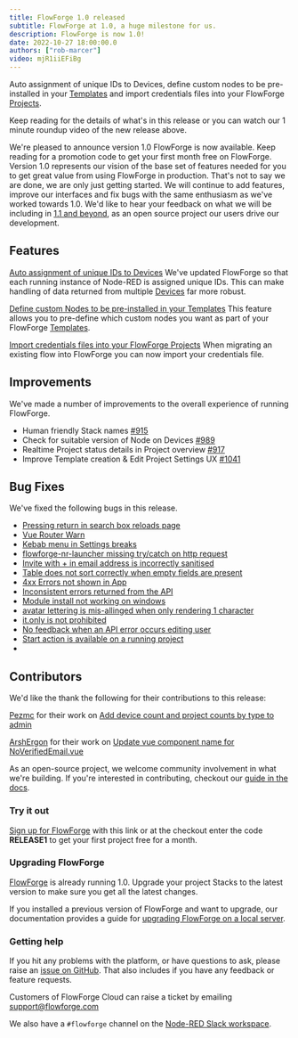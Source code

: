 ```yaml
---
title: FlowForge 1.0 released
subtitle: FlowForge at 1.0, a huge milestone for us.
description: FlowForge is now 1.0!
date: 2022-10-27 18:00:00.0
authors: ["rob-marcer"]
video: mjR1iiEFiBg
---
```


Auto assignment of unique IDs to Devices, define custom nodes to be pre-installed in your [Templates](https://flowforge.com/docs/user/concepts/#project-template) and import credentials files into your FlowForge [Projects](https://flowforge.com/docs/user/concepts/#project).

<!--more-->

Keep reading for the details of what's in this release or you can watch our 1 minute roundup video of the new release above. 

We're pleased to announce version 1.0 FlowForge is now available. Keep reading for a promotion code to get your first month free on FlowForge. Version 1.0 represents our vision of the base set of features needed for you to get great value from using FlowForge in production. That's not to say we are done, we are only just getting started. We will continue to add features, improve our interfaces and fix bugs with the same enthusiasm as we've worked towards 1.0. We'd like to hear your feedback on what we will be including in [1.1 and beyond](https://github.com/orgs/flowforge/projects/5), as an open source project our users drive our development.

## Features
[Auto assignment of unique IDs to Devices](https://github.com/flowforge/flowforge/issues/841)
We've updated FlowForge so that each running instance of Node-RED is assigned unique IDs. This can make handling of data returned from multiple [Devices](https://flowforge.com/docs/user/concepts/#device) far more robust.

[Define custom Nodes to be pre-installed in your Templates](https://github.com/flowforge/flowforge/issues/405)
This feature allows you to pre-define which custom nodes you want as part of your FlowForge [Templates](https://flowforge.com/docs/user/concepts/#project-template).

[Import credentials files into your FlowForge Projects](https://github.com/flowforge/flowforge/issues/835)
When migrating an existing flow into FlowForge you can now import your credentials file.

## Improvements
We've made a number of improvements to the overall experience of running FlowForge.

- Human friendly Stack names [#915](https://github.com/flowforge/flowforge/issues/915)
- Check for suitable version of Node on Devices [#989](https://github.com/flowforge/flowforge/issues/37)
- Realtime Project status details in Project overview  [#917](https://github.com/flowforge/flowforge/issues/990)
- Improve Template creation & Edit Project Settings UX [#1041](https://github.com/flowforge/flowforge/issues/1041)

## Bug Fixes
We've fixed the following bugs in this release.
- [Pressing return in search box reloads page](https://github.com/flowforge/flowforge/issues/1143)
- [Vue Router Warn](https://github.com/flowforge/flowforge/issues/1126)
- [Kebab menu in Settings breaks](https://github.com/flowforge/forge-ui-components/issues/58)
- [flowforge-nr-launcher missing try/catch on http request](https://github.com/flowforge/flowforge/issues/1096)
- [Invite with + in email address is incorrectly sanitised](https://github.com/flowforge/flowforge/issues/1145)
- [Table does not sort correctly when empty fields are present](https://github.com/flowforge/forge-ui-components/issues/59)
- [4xx Errors not shown in App](https://github.com/flowforge/flowforge/issues/929)
- [Inconsistent errors returned from the API](https://github.com/flowforge/flowforge/issues/1076)
- [Module install not working on windows](https://github.com/flowforge/flowforge-nr-launcher/issues/77)
- [avatar lettering is mis-allinged when only rendering 1 character](https://github.com/flowforge/flowforge/issues/1038)
- [it.only is not prohibited](https://github.com/flowforge/flowforge/issues/968)
- [No feedback when an API error occurs editing user](https://github.com/flowforge/flowforge/issues/966)
- [Start action is available on a running project](https://github.com/flowforge/flowforge/issues/1040)
- 
## Contributors
We'd like the thank the following for their contributions to this release:

[Pezmc](https://github.com/Pezmc) for their work on [Add device count and project counts by type to admin](https://github.com/flowforge/flowforge/pull/949)

[ArshErgon](https://github.com/ArshErgon) for their work on [Update vue component name for NoVerifiedEmail.vue](https://github.com/flowforge/flowforge/pull/977)

As an open-source project, we welcome community involvement in what we're building. If you're interested in contributing, checkout our [guide in the docs](https://flowforge.com/docs/contribute/).

### Try it out

[Sign up for FlowForge](https://app.flowforge.com/account/create?code=RELEASE1) with this link  or at the checkout enter the code **RELEASE1** to get your first project free for a month.

### Upgrading FlowForge

[FlowForge](https://app.flowforge.com) is already running 1.0. Upgrade your project Stacks to the latest version to make sure you get all the latest changes.

If you installed a previous version of FlowForge and want to upgrade, our documentation provides a
guide for [upgrading FlowForge on a local server](http://flowforge.com/docs/install#upgrade).

### Getting help

If you hit any problems with the platform, or have questions to ask, please raise an [issue on GitHub](https://github.com/flowforge/flowforge/issues).
That also includes if you have any feedback or feature requests.

Customers of FlowForge Cloud can raise a ticket by emailing support@flowforge.com

We also have a `#flowforge` channel on the [Node-RED Slack workspace](https://nodered.org/slack).
